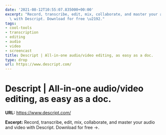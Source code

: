 ```yaml
---
date: '2021-08-12T10:55:07.835000+00:00'
excerpt: "Record, transcribe, edit, mix, collaborate, and master your audio and video\
  \ with Descript. Download for free \u2192."
tags:
- cool-tools
- transcription
- editing
- audio
- video
- screencast
title: Descript | All-in-one audio/video editing, as easy as a doc.
type: drop
url: https://www.descript.com/
---
```


# Descript | All-in-one audio/video editing, as easy as a doc.

**URL:** https://www.descript.com/

**Excerpt:** Record, transcribe, edit, mix, collaborate, and master your audio and video with Descript. Download for free →.
